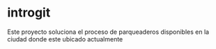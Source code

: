 # introgit
Este proyecto soluciona el proceso de parqueaderos disponibles
en la ciudad donde este ubicado actualmente
